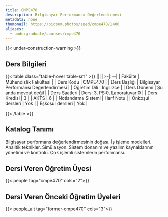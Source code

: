 ```yaml
---
title: CMPE470
description: Bilgisayar Performansı Değerlendirmesi
metadata: none
thumbnail: https://picsum.photos/seed/cmpe470/1400
aliases:
  - undergraduate/courses/cmpe470
---
```


{{< under-construction-warning >}}

## Ders Bilgileri

<!-- prettier-ignore-start -->
{{< table class="table-hover table-sm" >}}
|||
|:--|:--|
| Fakülte | Mühendislik Fakültesi |
| Ders Kodu | CMPE470 |
| Ders Başlığı | Bilgisayar Performansı Değerlendirmesi |
| Öğretim Dili | İngilizce |
| Ders Dönemi | Şu anda mevcut değil |
| Ders Saatleri | Ders: 3, PS:0, Laboratuvar:0 |
| Ders Kredisi | 3 |
| AKTS | 6 |
| Notlandırma Sistemi | Harf Notu |
| Önkoşul dersleri | Yok |
| Eşkoşul dersleri | Yok |

{{< /table >}}
<!-- prettier-ignore-end -->

## Katalog Tanımı

Bilgisayar performans değerlendirmesinin doğası. İş işleme modelleri. Analitik teknikler. Simülasyon. Sistem donanım ve yazılım kaynaklarının yönetimi ve kontrolü. Çok işlemli sistemlerin performansı.

## Dersi Veren Öğretim Üyesi

{{< people tag="cmpe470" cols="2">}}

## Dersi Veren Önceki Öğretim Üyeleri

{{< people_alt tag="former-cmpe470" cols="3">}}